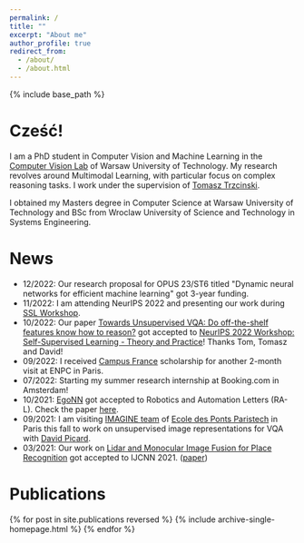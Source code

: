 ```yaml
---
permalink: /
title: ""
excerpt: "About me"
author_profile: true
redirect_from: 
  - /about/
  - /about.html
---
```


{% include base_path %}


Cześć!
======

I am a PhD student in Computer Vision and Machine Learning in the [Computer Vision Lab](https://cvlab.ii.pw.edu.pl/) of Warsaw University of Technology. My research revolves around Multimodal Learning, with particular focus on complex reasoning tasks. I work under the supervision of [Tomasz Trzcinski](http://staff.ii.pw.edu.pl/~ttrzcins/). 

I obtained my Masters degree in Computer Science at Warsaw University of Technology and BSc from Wroclaw University of Science and Technology in Systems Engineering.


News
======
- 12/2022: Our research proposal for OPUS 23/ST6 titled "Dynamic neural networks for efficient machine learning" got 3-year funding.
- 11/2022: I am attending NeurIPS 2022 and presenting our work during [SSL Workshop](https://sslneurips22.github.io/pages/accepted-paper.html).
- 10/2022: Our paper [Towards Unsupervised VQA: Do off-the-shelf features know how to reason?](https://arxiv.org/abs/2212.10292) got accepted to [NeurIPS 2022 Workshop: Self-Supervised Learning - Theory and Practice](https://sslneurips22.github.io/)! Thanks Tom, Tomasz and David!
- 09/2022: I received [Campus France](https://www.pologne.campusfrance.org/pl/program-stypendialny-sshn-na-pobyt-badawczy) scholarship for another 2-month visit at ENPC in Paris.
- 07/2022: Starting my summer research internship at Booking.com in Amsterdam!
- 10/2021: [EgoNN](https://github.com/jac99/Egonn) got accepted to Robotics and Automation Letters (RA-L). Check the paper [here](https://ieeexplore.ieee.org/document/9645340).  
- 09/2021: I am visiting [IMAGINE team](http://imagine.enpc.fr/) of [Ecole des Ponts Paristech](http://www.enpc.fr/) in Paris this fall to work on unsupervised image representations for VQA with [David Picard](https://davidpicard.github.io/).
- 03/2021: Our work on [Lidar and Monocular Image Fusion for Place Recognition](https://github.com/jac99/MinkLocMultimodal) got accepted to IJCNN 2021. ([paper](https://ieeexplore.ieee.org/document/9533373))


Publications
======
{% for post in site.publications reversed %}
  {% include archive-single-homepage.html %}
{% endfor %}
